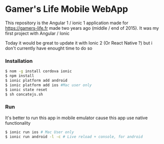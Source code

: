 # Gamer's Life Mobile WebApp

This repository is the Angular 1 / ionic 1 application made for https://gamers-life.fr made two years ago (middle / end of 2015).
It was my first project with  Angular / Ionic 

Today it would be great to update it with Ionic 2 (Or React Native ?) but i don't currently have enought time to do so

### Installation

```sh
$ nom -g install cordova ionic
$ npm install
$ ionic platform add android
$ ionic platform add ios #Mac user only
$ ionic state reset
$ sh concatejs.sh
```

### Run

It's better to run this app in mobile emulator cause this app use native functionality

```sh
$ ionic run ios # Mac User only
$ ionic run android -l -c # Live reload + console, for android
```
